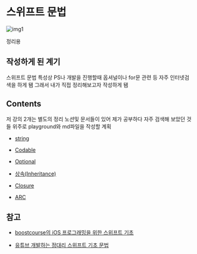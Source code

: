 # 스위프트 문법

![img1](https://img1.daumcdn.net/thumb/R1280x0/?scode=mtistory2&fname=https%3A%2F%2Fblog.kakaocdn.net%2Fdn%2FbjW4Vw%2FbtrsSulLNL2%2FFFkNDkfgjLPLiZSBK4CHbK%2Fimg.png)
<br/>

정리용
<br/>

## 작성하게 된 계기

스위프트 문법 특성상 PS나 개발을 진행할때 옵셔널이나 for문 관련 등 자주 인터넷검색을 하게 됌 그래서 내가 직접 정리해보고자 작성하게 됌
<br/>

## Contents

저 강의 2개는 별도의 정리 노션및 문서들이 있어 제가 공부하다 자주 검색해 보았던 것들 위주로 playground와 md파일을 작성할 계획
<bt/>

- [string](https://github.com/BOLTB0X/Swift_Study/blob/main/swiftGrammar/playground/stringMethod.md)
  <br/>

- [Codable](https://github.com/BOLTB0X/Swift_Study/blob/main/swiftGrammar/playground/codable.md)
  <br/>

- [Optional](hhttps://github.com/BOLTB0X/Swift_Study/tree/main/swiftGrammar/Optional)
  <br/>

- [상속(Inheritance)](https://github.com/BOLTB0X/Swift_Study/tree/main/swiftGrammar/InheritanceStudy.playground)
  <br/>

- [Closure](https://github.com/BOLTB0X/Swift_Study/tree/main/swiftGrammar/Closure)
  <br/>

- [ARC](https://github.com/BOLTB0X/Swift_Study/tree/main/swiftGrammar/Closure)
  <br/>

## 참고

- [boostcourse의 iOS 프로그래밍을 위한 스위프트 기초](https://www.boostcourse.org/mo122/notices/9880)
  <br/>

- [유튜브 개발하는 정대리 스위프트 기초 문법](https://www.youtube.com/watch?v=EXtpt5Skzck&list=PLgOlaPUIbynoqbQw_erl3L2w7vfOTCtFD)
